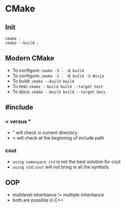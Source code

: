 # CMake

## Init
```
cmake .
cmake --build .
```

## Modern CMake
- To configure: `cmake -S . -B build`
- To configure: `cmake -S . -B build -G Ninja`
- To build: `cmake --build build`
- To test: `cmake --build build --target test`
- To docs: `cmake --build build --target docs`

## #include
### < versus "
- " will check in current directory
- < will check at the beginning of include path

### cout
- `using namespace std` is not the best solution for cout
- `using std:cout` will not bring in all the symbols

## OOP
- multilevel inhertiance != multiple inheritance
- both are possible in C++


